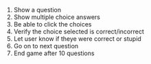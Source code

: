1) Show a question
2) Show multiple choice answers
3) Be able to click the choices
4) Verify the choice selected is correct/incorrect
5) Let user know if theye were correct or stupid
6) Go on to next question
7) End game after 10 questions

